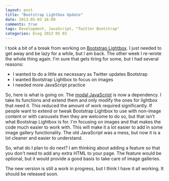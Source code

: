 ```yaml
---
layout: post
title: "Bootstrap Lightbox Update"
date: 2013-05-03 16:09
comments: true
tags: Development, JavaScript, "Twitter Bootstrap"
categories: blog 2013 05 03
---
```

I took a bit of a break from working on [Bootstrap Lightbox](https://github.com/jbutz/bootstrap-lightbox). I just needed to get away and be lazy for a while, but I am back. The other week I re-wrote the whole thing again. I'm sure that gets tiring for some, but I had several reasons:

<ul class="no-bullet">
<li>I wanted to do a little as necessary as Twitter updates Bootstrap</li>
<li>I wanted Bootstrap Lightbox to focus on images</li>
<li>I needed more JavaScript practice</li>
</ul>

So, here is what is going on. The [modal JavaScript](http://twitter.github.io/bootstrap/javascript.html#modals) is now a dependency. I take its functions and extend them and only modify the ones for lightbox that need it. This reduced the amount of work required significantly. If people want to extend or tweak Bootstrap Lightbox to use with non-image content or with carousels then they are welcome to do so, but that isn't what Bootstrap Lightbox is for. I'm focusing on images and that makes the code much easier to work with. This will make it a lot easier to add in some image gallery functionality. The old JavaScript was a mess, but now it is a lot cleaner and easier to understand.

So, what do I plan to do next? I am thinking about adding a feature so that you don't need to add any extra HTML to your page. The feature would be optional, but it would provide a good basis to take care of image galleries.

The new version is still a work in progress, but I think I have it all working. It should be released soon.